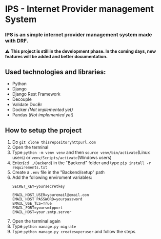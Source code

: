 # IPS - Internet Provider management System
### IPS is an simple internet provider management system made with DRF.

:warning: **This project is still in the development phase. In the coming days, new features will be added and better documentation.**

## Used technologies and libraries:
- Python
- Django
- Django Rest Framework
- Decouple
- Validate DocBr
- Docker *(Not implemented yet)*
- Pandas *(Not implemented yet)*

## How to setup the project
1. Do `git clone thisrepositoryhttpurl.com`
2. Open the terminal
3. Type `python -m venv venv` and then `source venv/bin/activate`(Linux users) or `venv/Scripts/activate`(Windows users)
4. Enter(`cd ./Backend`) in the "Backend" folder and type `pip install -r requirements.txt`
5. Create a `.env` file in the "Backend/setup" path
6. Add the following enviroment variables:
    ```
    SECRET_KEY=yoursecretkey

    EMAIL_HOST_USER=youremail@email.com
    EMAIL_HOST_PASSWORD=yourpassword
    EMAIL_USE_TLS=True
    EMAIL_PORT=yoursmtpport
    EMAIL_HOST=your.smtp.server
    ```
7. Open the terminal again
8. Type `python manage.py migrate`
9. Type `python manage.py createsuperuser` and follow the steps.


